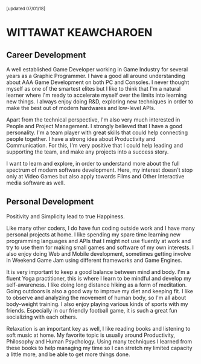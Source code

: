 <small>[updated 07/01/18]</small>
# WITTAWAT KEAWCHAROEN
## Career Development
A well established Game Developer working in Game Industry for several years as a Graphic Programmer. I have a good all around understanding about AAA Game Development on both PC and Consoles.
I never thought myself as one of the smartest elites but I like to think that I'm a natural learner where I'm ready to accelerate myself over the limits into learning new things. I always enjoy doing R&D, exploring new techniques in order to make the best out of modern hardwares and low-level APIs.

Apart from the technical perspective, I'm also very much interested in People and Project Management. I strongly believed that I have a good personality. I'm a team player with great skills that could help connecting people together. I have a strong idea about Productivity and Communication. For this, I'm very positive that I could help leading and supporting the team, and make any projects into a success story.

I want to learn and explore, in order to understand more about the full spectrum of modern software development. Here, my interest doesn't stop only at Video Games but also apply towards Films and Other Interactive media software as well.

## Personal Development
Positivity and Simplicity lead to true Happiness.

Like many other coders, I do have fun coding outside work and I have many personal projects at home. I like spending my spare time learning new programming languages and APIs that I might not use fluently at work and try to use them for making small games and software of my own interests. I also enjoy doing Web and Mobile development, sometimes getting involve in Weekend Game Jam using different frameworks and Game Engines.

It is very important to keep a good balance between mind and body. I'm a fluent Yoga practitioner, this is where I learn to be mindful and develop my self-awareness. I like doing long distance hiking as a form of meditation. Going outdoors is also a good way to improve my diet and keeping fit. I like to observe and analyzing the movement of human body, so I'm all about body-weight training. I also enjoy playing various kinds of sports with my friends. Especially in our friendly football game, it is such a great fun socializing with each others.

Relaxation is an important key as well, I like reading books and listening to soft music at home. My favorite topic is usually around Productivity, Philosophy and Human Psychology. Using many techniques I learned from these books to help managing my time so I can stretch my limited capacity a little more, and be able to get more things done.